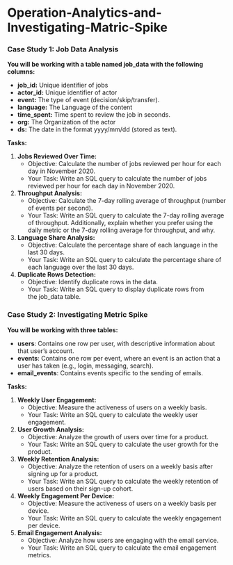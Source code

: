 # Operation-Analytics-and-Investigating-Matric-Spike

### **Case Study 1: Job Data Analysis**

**You will be working with a table named job_data with the following columns:**

- **job_id:** Unique identifier of jobs
- **actor_id:** Unique identifier of actor
- **event:** The type of event (decision/skip/transfer).
- **language:** The Language of the content
- **time_spent:** Time spent to review the job in seconds.
- **org:** The Organization of the actor
- **ds:** The date in the format yyyy/mm/dd (stored as text).

**Tasks:**

1. **Jobs Reviewed Over Time:**
    - Objective: Calculate the number of jobs reviewed per hour for each day in November 2020.
    - Your Task: Write an SQL query to calculate the number of jobs reviewed per hour for each day in November 2020.
2. **Throughput Analysis:**
    - Objective: Calculate the 7-day rolling average of throughput (number of events per second).
    - Your Task: Write an SQL query to calculate the 7-day rolling average of throughput. Additionally, explain whether you prefer using the daily metric or the 7-day rolling average for throughput, and why.
3. **Language Share Analysis:**
    - Objective: Calculate the percentage share of each language in the last 30 days.
    - Your Task: Write an SQL query to calculate the percentage share of each language over the last 30 days.
4. **Duplicate Rows Detection:**
    - Objective: Identify duplicate rows in the data.
    - Your Task: Write an SQL query to display duplicate rows from the job_data table.


### **Case Study 2: Investigating Metric Spike**

**You will be working with three tables:**

- **users**: Contains one row per user, with descriptive information about that user’s account.
- **events**: Contains one row per event, where an event is an action that a user has taken (e.g., login, messaging, search).
- **email_events**: Contains events specific to the sending of emails.

**Tasks:**

1. **Weekly User Engagement:**
    - Objective: Measure the activeness of users on a weekly basis.
    - Your Task: Write an SQL query to calculate the weekly user engagement.
2. **User Growth Analysis:**
    - Objective: Analyze the growth of users over time for a product.
    - Your Task: Write an SQL query to calculate the user growth for the product.
3. **Weekly Retention Analysis:**
    - Objective: Analyze the retention of users on a weekly basis after signing up for a product.
    - Your Task: Write an SQL query to calculate the weekly retention of users based on their sign-up cohort.
4. **Weekly Engagement Per Device:**
    - Objective: Measure the activeness of users on a weekly basis per device.
    - Your Task: Write an SQL query to calculate the weekly engagement per device.
5. **Email Engagement Analysis:**
    - Objective: Analyze how users are engaging with the email service.
    - Your Task: Write an SQL query to calculate the email engagement metrics.
